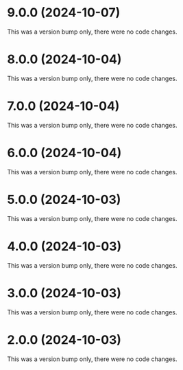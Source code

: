 # 9.0.0 (2024-10-07)

This was a version bump only, there were no code changes.

# 8.0.0 (2024-10-04)

This was a version bump only, there were no code changes.

# 7.0.0 (2024-10-04)

This was a version bump only, there were no code changes.

# 6.0.0 (2024-10-04)

This was a version bump only, there were no code changes.

# 5.0.0 (2024-10-03)

This was a version bump only, there were no code changes.

# 4.0.0 (2024-10-03)

This was a version bump only, there were no code changes.

# 3.0.0 (2024-10-03)

This was a version bump only, there were no code changes.

# 2.0.0 (2024-10-03)

This was a version bump only, there were no code changes.